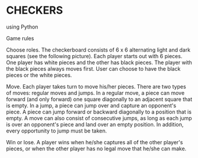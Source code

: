 # CHECKERS
 
using Python

Game rules

Choose roles. 
The checkerboard consists of 6 x 6 alternating light and dark squares (see the following picture).
Each player starts out with 6 pieces. 
One player has white pieces and the other has black pieces. 
The player with the black pieces always moves first. 
User can choose to have the black pieces or the white pieces.



Move. 
Each player takes turn to move his/her pieces. 
There are two types of moves: regular moves and jumps. 
In a regular move, a piece can move forward (and only forward) one square diagonally to an adjacent square that is empty. 
In a jump, a piece can jump over and capture an opponent's piece. 
A piece can jump forward or backward diagonally to a position that is empty. 
A move can also consist of consecutive jumps, as long as each jump is over an opponent's piece and land over an empty position. 
In addition, every opportunity to jump must be taken.

Win or lose. 
A player wins when he/she captures all of the other player's pieces, or when the other player has no legal move that he/she can make.
